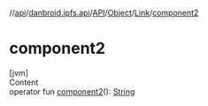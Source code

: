 //[api](../../../../index.md)/[danbroid.ipfs.api](../../../index.md)/[API](../../index.md)/[Object](../index.md)/[Link](index.md)/[component2](component2.md)



# component2  
[jvm]  
Content  
operator fun [component2](component2.md)(): [String](https://kotlinlang.org/api/latest/jvm/stdlib/kotlin/-string/index.html)  



